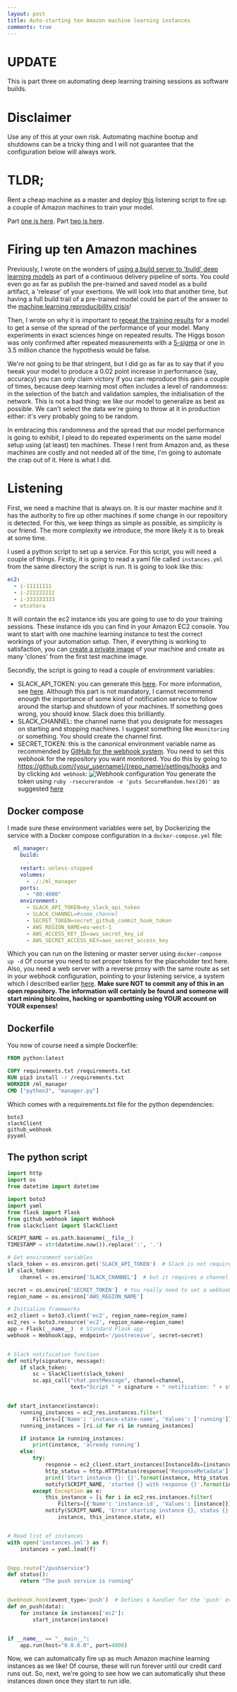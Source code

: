 ```yaml
---
layout: post
title: Auto-starting ten Amazon machine learning instances
comments: true
---
```


# UPDATE
This is part three on automating deep learning training sessions as software builds.

# Disclaimer
Use any of this at your own risk. Automating machine bootup and shutdowns can be a tricky thing and I will not guarantee that the configuration below will always work.

# TLDR;
Rent a cheap machine as a master and deploy [this](#listening) listening script to fire up a couple of Amazon machines to train your model.

Part [one is here](/2017/10/25/queue-ml-builds.html).
Part [two is here](/2018/04/10/deep-learning-result-spread.html).

# Firing up ten Amazon machines
Previously, I wrote on the wonders of [using a build server to 'build' deep learning models](/2017/10/25/queue-ml-builds.html) as part of a continuous delivery pipeline of sorts. You could even go as far as publish the pre-trained and saved model as a build artifact, a 'release' of your exertions. We will look into that another time, but having a full build trail of a pre-trained model could be part of the answer to the [machine learning reproducibility crisis](https://petewarden.com/2018/03/19/the-machine-learning-reproducibility-crisis/)!

Then, I wrote on why it is important to [repeat the training results](/2018/04/10/deep-learning-result-spread.html) for a model to get a sense of the spread of the performance of your model. Many experiments in exact sciences hinge on repeated results. The Higgs boson was only confirmed after repeated measurements with a [5-sigma](https://blogs.scientificamerican.com/observations/five-sigmawhats-that/) or one in 3.5 million chance the hypothesis would be false.

We're not going to be that stringent, but I did go as far as to say that if you tweak your model to produce a 0.02 point increase in performance (say, accuracy) you can only claim victory if you can reproduce this gain a couple of times, because deep learning most often includes a level of randomness: in the selection of the batch and validation samples, the initialisation of the network. This is not a bad thing: we like our model to generalize as best as possible. We can't select the data we're going to throw at it in production either: it's very probably going to be random.  

In embracing this randomness and the spread that our model performance is going to exhibit, I plead to do repeated experiments on the same model setup using (at least) ten machines. These I rent from Amazon and, as these machines are costly and not needed all of the time, I'm going to automate the crap out of it. Here is what I did.

# Listening
First, we need a machine that is always on. It is our master machine and it has the authority to fire up other machines if some change in our repository is detected. For this, we keep things as simple as possible, as simplicity is our friend. The more complexity we introduce, the more likely it is to break at some time.

I used a python script to set up a service. For this script, you will need a couple of things. Firstly, it is going to read a yaml file called `instances.yml` from the same directory the script is run. It is going to look like this:
```yaml
ec2:
  - i-11111111
  - i-222222222
  - i-333333333
  - etcetera
```
It will contain the ec2 instance ids you are going to use to do your training sessions. These instance ids you can find in your Amazon EC2 console. You want to start with one machine learning instance to test the correct workings of your automation setup. Then, if everything is working to satisfaction, you can [create a private image](https://docs.aws.amazon.com/AWSEC2/latest/UserGuide/creating-an-ami-ebs.html) of your machine and create as many 'clones' from the first test machine image.

Secondly, the script is going to read a couple of environment variables:
- SLACK_API_TOKEN: you can generate this [here](https://api.slack.com/tokens). For more information, see [here](https://get.slack.help/hc/en-us/articles/215770388-Create-and-regenerate-API-tokens). Although this part is not mandatory, I cannot recommend enough the importance of some kind of notification service to follow around the startup and shutdown of your machines. If something goes wrong, you should know. Slack does this brilliantly.
- SLACK_CHANNEL: the channel name that you designate for messages on starting and stopping machines. I suggest something like `#monitoring` or something. You should create the channel first.
- SECRET_TOKEN: this is the canonical environment variable name as recommended by [GitHub for the webhook system](https://developer.github.com/webhooks/). You need to set this webhook for the repository you want monitored. You do this by going to https://github.com/{your_username}/{repo_name}/settings/hooks and by clicking `Add webhook`:
![Webhook configuration](/images/webhook.png)
You generate the token using `ruby -rsecurerandom -e 'puts SecureRandom.hex(20)'` as suggested [here](https://developer.github.com/webhooks/securing/#setting-your-secret-token)

## Docker compose
I made sure these environment variables were set, by Dockerizing the service with a Docker compose configuration in a `docker-compose.yml` file:

```yaml
  ml_manager:
    build:
      .
    restart: unless-stopped
    volumes:
      - ./:/ml_manager
    ports:
      - "80:4000"
    environment:
      - SLACK_API_TOKEN=my_slack_api_token
      - SLACK_CHANNEL=#some_channel
      - SECRET_TOKEN=secret_github_commit_hook_token
      - AWS_REGION_NAME=eu-west-1
      - AWS_ACCESS_KEY_ID=aws_secret_key_id
      - AWS_SECRET_ACCESS_KEY=aws_secret_access_key
```
Which you can run on the listening or master server using `docker-compose up -d` Of course you need to set proper tokens for the placeholder text here. Also, you need a web server with a reverse proxy with the same route as set in your webhook configuration, pointing to your listening service, a system which I described earlier [here](/2017/10/25/queue-ml-builds.html#apache-configuration). **Make sure NOT to commit any of this in an open repository. The information will certainly be found and someone will start mining bitcoins, hacking or spambotting using YOUR account on YOUR expenses!**

## Dockerfile
You now of course need a simple Dockerfile:
```dockerfile
FROM python:latest

COPY requirements.txt /requirements.txt
RUN pip3 install -r /requirements.txt
WORKDIR /ml_manager
CMD ["python3", "manager.py"]
```

Which comes with a requirements.txt file for the python dependencies:
```text
boto3
slackClient
github_webhook
pyyaml
```

## The python script
```python
import http
import os
from datetime import datetime

import boto3
import yaml
from flask import Flask
from github_webhook import Webhook
from slackclient import SlackClient

SCRIPT_NAME = os.path.basename(__file__)
TIMESTAMP = str(datetime.now()).replace(':', '.')

# Get environment variables
slack_token = os.environ.get('SLACK_API_TOKEN')  # Slack is not required
if slack_token:
    channel = os.environ['SLACK_CHANNEL']  # but it requires a channel if set

secret = os.environ['SECRET_TOKEN']  # You really need to set a webhook secret!
region_name = os.environ['AWS_REGION_NAME']

# Initialize frameworks
ec2_client = boto3.client('ec2', region_name=region_name)
ec2_res = boto3.resource('ec2', region_name=region_name)
app = Flask(__name__)  # Standard Flask app
webhook = Webhook(app, endpoint='/postreceive', secret=secret)


# Slack notification function
def notify(signature, message):
    if slack_token:
        sc = SlackClient(slack_token)
        sc.api_call("chat.postMessage", channel=channel,
                    text="Script " + signature + " notification: " + str(message))


def start_instance(instance):
    running_instances = ec2_res.instances.filter(
        Filters=[{'Name': 'instance-state-name', 'Values': ['running']}])
    running_instances = [ri.id for ri in running_instances]

    if instance in running_instances:
        print(instance, 'already running')
    else:
        try:
            response = ec2_client.start_instances(InstanceIds=[instance])
            http_status = http.HTTPStatus(response['ResponseMetadata']['HTTPStatusCode']).name
            print('Start instance {}: {}'.format(instance, http_status))
            notify(SCRIPT_NAME, 'started {} with response {}'.format(instance, http_status))
        except Exception as e:
            this_instance = [i for i in ec2_res.instances.filter(
                Filters=[{'Name': 'instance-id', 'Values': [instance]}])][0]
            notify(SCRIPT_NAME, 'Error starting instance {}, status {} with {}'.format(
                instance, this_instance.state, e))


# Read list of instances
with open('instances.yml') as f:
    instances = yaml.load(f)


@app.route("/pushservice")
def status():
    return "The push service is running"


@webhook.hook(event_type='push')  # Defines a handler for the 'push' event
def on_push(data):
    for instance in instances['ec2']:
        start_instance(instance)


if __name__ == "__main__":
    app.run(host="0.0.0.0", port=4000)


```

Now, we can automatically fire up as much Amazon machine learning instances as we like! Of course, these will run forever until our credit card runs out. So, next, we're going to see how we can automatically shut these instances down once they start to run idle.
